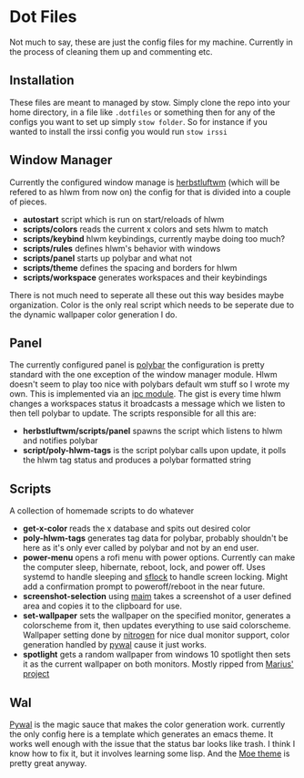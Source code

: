 # Dot Files #

Not much to say, these are just the config files for my machine. Currently
in the process of cleaning them up and commenting etc.

## Installation ##

These files are meant to managed by stow. Simply clone the repo into your home
directory, in a file like `.dotfiles` or something then for any of the configs
you want to set up simply `stow folder`. So for instance if you wanted to 
install the irssi config you would run `stow irssi`

## Window Manager ##

Currently the configured window manage is [herbstluftwm](https://herbstluftwm.org)
(which will be refered to as hlwm from now on) the config for that is divided 
into a couple of pieces.

  * **autostart** script which is run on start/reloads of hlwm
  * **scripts/colors** reads the current x colors and sets hlwm to match
  * **scripts/keybind** hlwm keybindings, currently maybe doing too much?
  * **scripts/rules** defines hlwm's behavior with windows
  * **scripts/panel** starts up polybar and what not
  * **scripts/theme** defines the spacing and borders for hlwm
  * **scripts/workspace** generates workspaces and their keybindings
 
 There is not much need to seperate all these out this way besides maybe organization.
 Color is the only real script which needs to be seperate due to the dynamic wallpaper
 color generation I do.
 
## Panel ##

The currently configured panel is [polybar](https://github.com/jaagr/polybar)
the configuration is pretty standard with the one exception of the window manager
module. Hlwm doesn't seem to play too nice with polybars default wm stuff so I wrote
my own. This is implemented via an [ipc module](https://github.com/jaagr/polybar/wiki/Module:-ipc).
The gist is every time hlwm changes a workspaces status it broadcasts a message which we 
listen to then tell polybar to update. The scripts responsible for all this are:

  * **herbstluftwm/scripts/panel** spawns the script which listens to hlwm and notifies polybar
  * **script/poly-hlwm-tags** is the script polybar calls upon update, it polls the hlwm tag status
  and produces a polybar formatted string
  
## Scripts ##
A collection of homemade scripts to do whatever

  * **get-x-color** reads the x database and spits out desired color
  * **poly-hlwm-tags** generates tag data for polybar, probably shouldn't be 
  here as it's only ever called by polybar and not by an end user.
  * **power-menu** opens a rofi menu with power options. Currently can make the computer
  sleep, hibernate, reboot, lock, and power off. Uses systemd to handle sleeping and 
  [sflock](https://github.com/benruijl/sflock) to handle screen locking. Might add a confirmation
  prompt to poweroff/reboot in the near future.
  * **screenshot-selection** using [maim](https://github.com/naelstrof/maim) takes a screenshot
  of a user defined area and copies it to the clipboard for use.
  * **set-wallpaper** sets the wallpaper on the specified monitor, generates a colorscheme
  from it, then updates everything to use said colorscheme. Wallpaper setting done by 
  [nitrogen](https://github.com/l3ib/nitrogen) for nice dual monitor support, 
  color generation handled by [pywal](https://github.com/dylanaraps/pywal) cause it just works.
  * **spotlight** gets a random wallpaper from windows 10 spotlight then sets it as the current
  wallpaper on both monitors. Mostly ripped from [Marius' project](https://gihub.com/mariusknaust/spotlight) 
  
## Wal ##
[Pywal](https://github.com/dylanaraps/pywal) is the magic sauce that makes the color generation work.
currently the only config here is a template which generates an emacs theme. It works well enough with
the issue that the status bar looks like trash. I think I know how to fix it, but it involves learning
some lisp. And the [Moe theme](https://github.com/kuanyui/moe-theme.el) is pretty great anyway.

